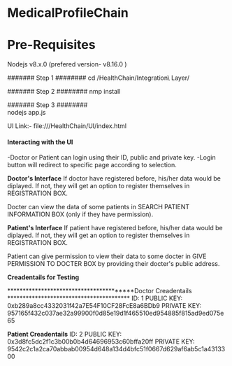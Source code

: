 # MedicalProfileChain
# Pre-Requisites

Nodejs v8.x.0 (prefered version- v8.16.0 )

####### Step 1 ########
        cd /HealthChain/Integration\ Layer/

####### Step 2 ########
        nmp install

####### Step 3 ########        
        nodejs app.js
        
        
UI Link:-
        file://<FILEPATH>/HealthChain/UI/index.html
        
        
#### Interacting with the UI

-Doctor or Patient can login using their ID, public and private key.
-Login button will redirect to specific page according to selection.

****************************************Doctor's Interface****************************************
If doctor have registered before, his/her data would be diplayed. If not, they will get an option to register themselves in REGISTRATION BOX.

Docter can view the data of some patients in SEARCH PATIENT INFORMATION BOX (only if they have permission). 


****************************************Patient's Interface****************************************
If patient have registered before, his/her data would be diplayed. If not, they will get an option to register themselves in REGISTRATION BOX.

Patient can give permission to view their data to some docter in GIVE PERMISSION TO DOCTER BOX by providing their docter's public address.


****************************************Creadentails for Testing****************************************

****************************************Doctor Creadentails ****************************************
ID:             1
PUBLIC KEY:     0xb289a8cc4332031f42a7E54F10CF28FcE8a6BDb9
PRIVATE KEY:    957165f432c037ae32a99900f0d85e19d1f465510ed954885f815ad9ed075e65

****************************************Patient Creadentails****************************************
ID:             2
PUBLIC KEY:     0x3d8fc5dc2f1c3b00b0b4d64696953c60bffa20ff
PRIVATE KEY:    9542c2c1a2ca70abbab00954d648a134d4bfc51f0667d629af6ab5c1a4313300
 



